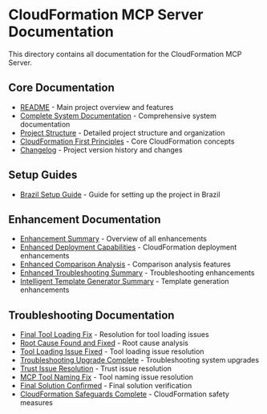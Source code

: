 # CloudFormation MCP Server Documentation

This directory contains all documentation for the CloudFormation MCP Server.

## Core Documentation

- [README](../README.md) - Main project overview and features
- [Complete System Documentation](core/COMPLETE_SYSTEM_DOCUMENTATION.md) - Comprehensive system documentation
- [Project Structure](core/PROJECT_STRUCTURE.md) - Detailed project structure and organization
- [CloudFormation First Principles](core/CLOUDFORMATION_FIRST_PRINCIPLES.md) - Core CloudFormation concepts
- [Changelog](CHANGELOG.md) - Project version history and changes

## Setup Guides

- [Brazil Setup Guide](BRAZIL_SETUP_GUIDE.md) - Guide for setting up the project in Brazil

## Enhancement Documentation

- [Enhancement Summary](enhancements/ENHANCEMENT_SUMMARY.md) - Overview of all enhancements
- [Enhanced Deployment Capabilities](enhancements/ENHANCED_DEPLOYMENT_CAPABILITIES.md) - CloudFormation deployment enhancements
- [Enhanced Comparison Analysis](enhancements/ENHANCED_COMPARISON_ANALYSIS.md) - Comparison analysis features
- [Enhanced Troubleshooting Summary](enhancements/ENHANCED_TROUBLESHOOTING_SUMMARY.md) - Troubleshooting enhancements
- [Intelligent Template Generator Summary](enhancements/INTELLIGENT_TEMPLATE_GENERATOR_SUMMARY.md) - Template generation enhancements

## Troubleshooting Documentation

- [Final Tool Loading Fix](troubleshooting/FINAL_TOOL_LOADING_FIX.md) - Resolution for tool loading issues
- [Root Cause Found and Fixed](troubleshooting/ROOT_CAUSE_FOUND_AND_FIXED.md) - Root cause analysis
- [Tool Loading Issue Fixed](troubleshooting/TOOL_LOADING_ISSUE_FIXED.md) - Tool loading issue resolution
- [Troubleshooting Upgrade Complete](troubleshooting/TROUBLESHOOTING_UPGRADE_COMPLETE.md) - Troubleshooting system upgrades
- [Trust Issue Resolution](troubleshooting/TRUST_ISSUE_RESOLUTION.md) - Trust issue resolution
- [MCP Tool Naming Fix](troubleshooting/MCP_TOOL_NAMING_FIX.md) - Tool naming issue resolution
- [Final Solution Confirmed](troubleshooting/FINAL_SOLUTION_CONFIRMED.md) - Final solution verification
- [CloudFormation Safeguards Complete](troubleshooting/CLOUDFORMATION_SAFEGUARDS_COMPLETE.md) - CloudFormation safety measures